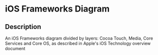 # iOS Frameworks Diagram
## Description
An iOS Frameworks diagram divided by layers: Cocoa Touch, Media, Core Services and Core OS, as described in Apple's iOS Technology overview document

